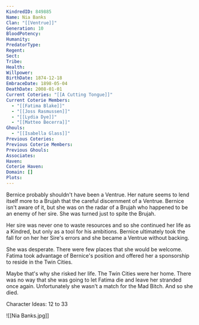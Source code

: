 ```yaml
---
KindredID: 849885
Name: Nia Banks
Clan: "[[Ventrue]]"
Generation: 10
BloodPotency: 
Humanity: 
PredatorType: 
Regent: 
Sect: 
Tribe: 
Health: 
Willpower: 
BirthDate: 1874-12-18
EmbraceDate: 1898-05-04
DeathDate: 2008-01-01
Current Coteries: "[[A Cutting Tongue]]"
Current Coterie Members:
  - "[[Fatima Blake]]"
  - "[[Joss Rasmussen]]"
  - "[[Lydia Dye]]"
  - "[[Matteo Becerra]]"
Ghouls:
  - "[[Isabella Glass]]"
Previous Coteries: 
Previous Coterie Members: 
Previous Ghouls: 
Associates: 
Haven: 
Coterie Haven: 
Domain: []
Plots: 
---
```

Bernice probably shouldn't have been a Ventrue. Her nature seems to lend itself more to a Brujah that the careful discernment of a Ventrue. Bernice isn't aware of it, but she was on the radar of a Brujah who happened to be an enemy of her sire. She was turned just to spite the Brujah. 

Her sire was never one to waste resources and so she continued her life as a Kindred, but only as a tool for his ambitions. Bernice ultimately took the fall for on her her Sire's errors and she became a Ventrue without backing. 

She was desperate. There were few places that she would be welcome. Fatima took advantage of Bernice's position and offered her a sponsorship to reside in the Twin Cities. 

Maybe that's why she risked her life. The Twin Cities were her home. There was no way that she was going to let Fatima die and leave her stranded once again. Unfortunately she wasn't a match for the Mad Bitch. And so she died.

Character Ideas: 
12 to 33

![[Nia Banks.jpg]]